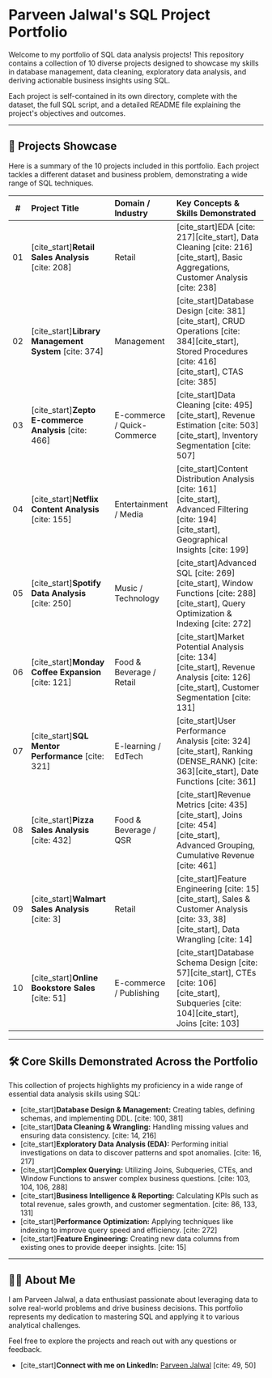 # Parveen Jalwal's SQL Project Portfolio

Welcome to my portfolio of SQL data analysis projects! This repository contains a collection of 10 diverse projects designed to showcase my skills in database management, data cleaning, exploratory data analysis, and deriving actionable business insights using SQL.

Each project is self-contained in its own directory, complete with the dataset, the full SQL script, and a detailed README file explaining the project's objectives and outcomes.

---

## 📂 Projects Showcase

Here is a summary of the 10 projects included in this portfolio. Each project tackles a different dataset and business problem, demonstrating a wide range of SQL techniques.

| # | Project Title | Domain / Industry | Key Concepts & Skills Demonstrated |
| :-: | :--- | :--- | :--- |
| 01 | [cite_start]**Retail Sales Analysis** [cite: 208] | Retail | [cite_start]EDA [cite: 217][cite_start], Data Cleaning [cite: 216][cite_start], Basic Aggregations, Customer Analysis [cite: 238] |
| 02 | [cite_start]**Library Management System** [cite: 374] | Management | [cite_start]Database Design [cite: 381][cite_start], CRUD Operations [cite: 384][cite_start], Stored Procedures [cite: 416][cite_start], CTAS [cite: 385] |
| 03 | [cite_start]**Zepto E-commerce Analysis** [cite: 466] | E-commerce / Quick-Commerce | [cite_start]Data Cleaning [cite: 495][cite_start], Revenue Estimation [cite: 503][cite_start], Inventory Segmentation [cite: 507] |
| 04 | [cite_start]**Netflix Content Analysis** [cite: 155] | Entertainment / Media | [cite_start]Content Distribution Analysis [cite: 161][cite_start], Advanced Filtering [cite: 194][cite_start], Geographical Insights [cite: 199] |
| 05 | [cite_start]**Spotify Data Analysis** [cite: 250] | Music / Technology | [cite_start]Advanced SQL [cite: 269][cite_start], Window Functions [cite: 288][cite_start], Query Optimization & Indexing [cite: 272] |
| 06 | [cite_start]**Monday Coffee Expansion** [cite: 121] | Food & Beverage / Retail | [cite_start]Market Potential Analysis [cite: 134][cite_start], Revenue Analysis [cite: 126][cite_start], Customer Segmentation [cite: 131] |
| 07 | [cite_start]**SQL Mentor Performance** [cite: 321] | E-learning / EdTech | [cite_start]User Performance Analysis [cite: 324][cite_start], Ranking (DENSE_RANK) [cite: 363][cite_start], Date Functions [cite: 361] |
| 08 | [cite_start]**Pizza Sales Analysis** [cite: 432] | Food & Beverage / QSR | [cite_start]Revenue Metrics [cite: 435][cite_start], Joins [cite: 454][cite_start], Advanced Grouping, Cumulative Revenue [cite: 461] |
| 09 | [cite_start]**Walmart Sales Analysis** [cite: 3] | Retail | [cite_start]Feature Engineering [cite: 15][cite_start], Sales & Customer Analysis [cite: 33, 38][cite_start], Data Wrangling [cite: 14] |
| 10 | [cite_start]**Online Bookstore Sales** [cite: 51] | E-commerce / Publishing | [cite_start]Database Schema Design [cite: 57][cite_start], CTEs [cite: 106][cite_start], Subqueries [cite: 104][cite_start], Joins [cite: 103] |

---

## 🛠️ Core Skills Demonstrated Across the Portfolio

This collection of projects highlights my proficiency in a wide range of essential data analysis skills using SQL:

* [cite_start]**Database Design & Management:** Creating tables, defining schemas, and implementing DDL. [cite: 100, 381]
* [cite_start]**Data Cleaning & Wrangling:** Handling missing values and ensuring data consistency. [cite: 14, 216]
* [cite_start]**Exploratory Data Analysis (EDA):** Performing initial investigations on data to discover patterns and spot anomalies. [cite: 16, 217]
* [cite_start]**Complex Querying:** Utilizing Joins, Subqueries, CTEs, and Window Functions to answer complex business questions. [cite: 103, 104, 106, 288]
* [cite_start]**Business Intelligence & Reporting:** Calculating KPIs such as total revenue, sales growth, and customer segmentation. [cite: 86, 133, 131]
* [cite_start]**Performance Optimization:** Applying techniques like indexing to improve query speed and efficiency. [cite: 272]
* [cite_start]**Feature Engineering:** Creating new data columns from existing ones to provide deeper insights. [cite: 15]

---

## 👨‍💻 About Me

I am Parveen Jalwal, a data enthusiast passionate about leveraging data to solve real-world problems and drive business decisions. This portfolio represents my dedication to mastering SQL and applying it to various analytical challenges.

Feel free to explore the projects and reach out with any questions or feedback.

* [cite_start]**Connect with me on LinkedIn:** [Parveen Jalwal](https'://www.linkedin.com/in/parveen-jalwal-201a2a302) [cite: 49, 50]
